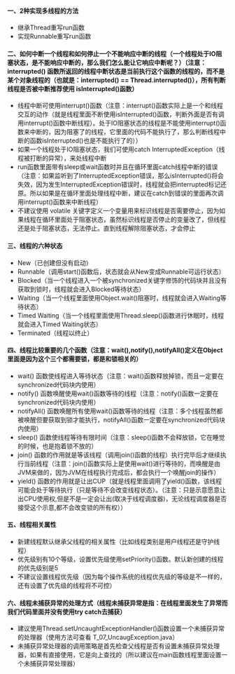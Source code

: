 #### 一、2种实现多线程的方法
 - 继承Thread重写run函数
 - 实现Runnable重写run函数

#### 二、如何中断一个线程和如何停止一个不能响应中断的线程（一个线程处于IO阻塞状态，是不能响应中断的，那么我们怎么能让它响应中断呢？）（注意：interrupted() 函数所返回的线程中断状态是当前执行这个函数的线程的，而不是某个对象线程的（也就是：interrupted() == Thread.interrupted()），所有判断线程是否被中断推荐使用 isInterrupted()函数）
 - 线程中断可使用interrupt()函数（注意：interrupt()函数实际上是一个和线程交互的动作（就是线程里面不断使用isInterrupted()函数，判断外面是否有调用interrupt()函数中断线程）。处于IO阻塞状态的线程是不能使用interrupt()函数来中断的，因为阻塞了的线程，它里面的代码不能执行了，那么判断线程中断的函数isInterrupted()也是不能执行了的））
 - 如果一个线程处于IO阻塞状态，我们可使用catch InterruptedException（线程被打断的异常），来处线程中断
 - run函数里面带有sleep或wait函数时并且在循环里面catch线程中断的错误（注意：如果监听到了InterruptedException错误，那么isInterrupted()将会失效，因为发生InterruptedException错误时，线程就会把interrupted标记还原。所以如果是在循环里面处理线程中断，建议在catch到错误的里面再次调用interrupt()函数来中断线程）
 - 不建议使用 volatile 关键字定义一个变量用来标识线程是否需要停止，因为如果线程在循环里面处于阻塞状态，虽然标识线程是否停止的变量改了，但线程还是处于阻塞状态，无法停止。直到线程解除阻塞状态，才会停止
 
#### 三、线程的六种状态
 - New（已创建但没有启动）
 - Runnable（调用start()函数后，状态就会从New变成Runnable可运行状态）
 - Blocked（当一个线程进入一个被synchronized关键字修饰的代码块并且没有获取到锁时，线程就会进入Blocked等待状态）
 - Waiting（当一个线程里面使用Object.wait()阻塞时，线程就会进入Waiting等待状态）
 - Timed Waiting（当一个线程里面使用Thread.sleep()函数进行休眠时，线程就会进入Timed Waiting状态）
 - Terminated（线程以终止）
 
#### 四、线程比较重要的几个函数（注意：wait(),notify(),notifyAll()定义在Object里面是因为这个三个都需要锁，都是和锁相关的）
 - wait() 函数使线程进入等待状态（注意：wait()函数释放掉锁，而且一定要在synchronized代码块内使用）
 - notify() 函数唤醒使用wait()函数等待的线程（注意：notify()函数一定要在synchronized代码块内使用）
 - notifyAll() 函数唤醒所有使用wait()函数等待的线程（注意：多个线程虽然都被唤醒但要获取到锁才能执行，notifyAll()函数一定要在synchronized代码块内使用）
 - sleep() 函数使线程等待有限时间（注意：sleep()函数不会释放锁，它在睡觉的时候，也是抱着锁不放的）
 - join() 函数的作用就是等该线程（调用join()函数的线程）执行完毕后才继续执行当前线程（注意：join()函数实际上是使用wait()进行等待的，而唤醒是由JVM来做的，因为JVM在线程执行完成后，都会执行一个唤醒join的操作）
 - yield() 函数的作用就是让出CUP（就是线程里面调用了yield()函数，该线程可能会处于等待执行（只是等待不会改变线程状态）。（注意：只是示意愿意让出CPU使用权,但是不是一定会让出(取决于线程调度器)，无论线程调度器是否接受这个示意,都不会改变锁的所有权））
 
#### 五、线程相关属性
 - 新建线程默认继承父线程的相关属性（比如线程类别是用户线程还是守护线程）
 - 优先级别有10个等级，设置优先级使用setPriority()函数。默认新创建的线程的优先级别是5
 - 不建议设置线程优先级（因为每个操作系统的线程优先级的等级是不一样的，还有设置了优先级的线程将不可控）
 
#### 六、线程未捕获异常的处理方式（线程未捕获异常是指：在线程里面发生了异常而我们代码里面并没有使用try catch去捕获） 
 - 建议使用Thread.setUncaughtExceptionHandler()函数设置一个未捕获异常的处理器（使用方法可查看 T_07_UncaugException.java）
 - 未捕获异常处理器的调用策略是首先检查父线程是否有设置未捕获异常处理器，如果有直接使用，它是向上查找的（所以建议在main函数线程里面设置一个未捕获异常处理器）
